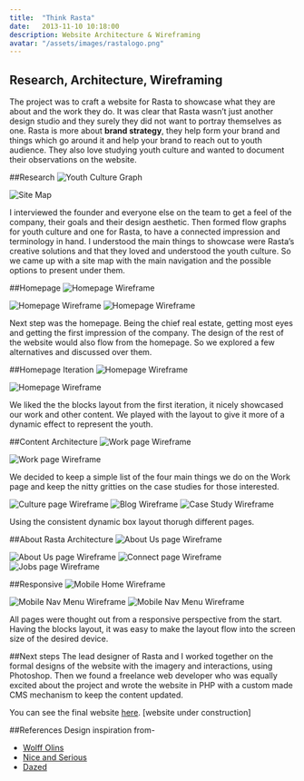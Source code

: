 ```yaml
---
title:  "Think Rasta"
date:   2013-11-10 10:18:00
description: Website Architecture & Wireframing
avatar: "/assets/images/rastalogo.png"
---
```

<h2 class="headline">Research, Architecture, Wireframing</h2>

The project was to craft a website for Rasta to showcase what they are about and the work they do. It was clear that Rasta wasn’t just another design studio and they surely they did not want to portray themselves as one. Rasta is more about **brand strategy**, they help form your brand and things which go around it and help your brand to reach out to youth audience. They also love studying youth culture and wanted to document their observations on the website.

##Research
<img src="/assets/images/Rasta/graph.jpg" alt="Youth Culture Graph">

<img src="/assets/images/Rasta/sitemap.jpg" alt="Site Map">

I interviewed the founder and everyone else on the team to get a feel of the company, their goals and their design aesthetic. Then formed flow graphs for youth culture and one for Rasta, to have a connected impression and terminology in hand. I understood the main things to showcase were Rasta’s creative solutions and that they loved and understood the youth culture. So we came up with a site map with the main navigation and the possible options to present under them.

##Homepage
<img src="/assets/images/Rasta/home1.png" alt="Homepage Wireframe">

<img src="/assets/images/Rasta/home2.png" alt="Homepage Wireframe">

<img src="/assets/images/Rasta/home3.png" alt="Homepage Wireframe">

Next step was the homepage. Being the chief real estate, getting most eyes and getting the first impression of the company. The design of the rest of the website would also flow from the homepage. So we explored a few alternatives and discussed over them.

##Homepage Iteration
<img src="/assets/images/Rasta/home4.png" alt="Homepage Wireframe">

<img src="/assets/images/Rasta/home5.png" alt="Homepage Wireframe">

We liked the the blocks layout from the first iteration, it nicely showcased our work and other content. We played with the layout to give it more of a dynamic effect to represent the youth.

##Content Architecture
<img src="/assets/images/Rasta/work1.png" alt="Work page Wireframe">

<img src="/assets/images/Rasta/work2.png" alt="Work page Wireframe">

We decided to keep a simple list of the four main things we do on the Work page and keep the nitty gritties on the case studies for those interested. 

<img src="/assets/images/Rasta/culture.png" alt="Culture page Wireframe">

<img src="/assets/images/Rasta/blog.png" alt="Blog Wireframe">

<img src="/assets/images/Rasta/case.png" alt="Case Study Wireframe">

Using the consistent dynamic box layout thorugh different pages.

##About Rasta Architecture
<img src="/assets/images/Rasta/about1.png" alt="About Us page Wireframe">

<img src="/assets/images/Rasta/about2.png" alt="About Us page Wireframe">

<img src="/assets/images/Rasta/connect.png" alt="Connect page Wireframe">

<img src="/assets/images/Rasta/jobs.png" alt="Jobs page Wireframe">


##Responsive
<img class="displayed" src="/assets/images/Rasta/mobilehome.png" alt="Mobile Home Wireframe">

<img class="displayed" src="/assets/images/Rasta/mobilemenu1.png" alt="Mobile Nav Menu Wireframe">

<img class="displayed" src="/assets/images/Rasta/mobilemenu2.png" alt="Mobile Nav Menu Wireframe">

All pages were thought out from a responsive perspective from the start. Having the blocks layout, it was easy to make the layout flow into the screen size of the desired device.    

##Next steps
The lead designer of Rasta and I worked together on the formal designs of the website with the imagery and interactions, using Photoshop. Then we found a freelance web developer who was equally excited about the project and wrote the website in PHP with a custom made CMS mechanism to keep the content updated.

You can see the final website <a href="http://thinkrasta.com" target="_blank" title="Rasta's website">here</a>. [website under construction]

##References
Design inspiration from-

+ <a href="http://www.wolffolins.com" target="_blank" title="Wolff Olins's website">Wolff Olins</a>
+ <a href="http://niceandserious.com" target="_blank" title="Nice & Serious's website">Nice and Serious</a>
+ <a href="http://www.dazeddigital.com" target="_blank" title="Dazed's website">Dazed</a> 





